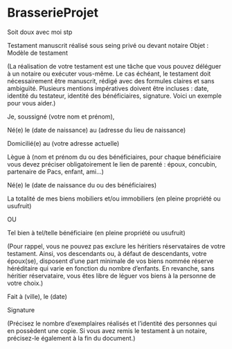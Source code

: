 # BrasserieProjet
Soit doux avec moi stp

Testament manuscrit réalisé sous seing privé ou devant notaire
Objet : Modèle de testament

(La réalisation de votre testament est une tâche que vous pouvez déléguer à un notaire ou exécuter vous-même. Le cas échéant, le testament doit nécessairement être manuscrit, rédigé avec des formules claires et sans ambiguïté. Plusieurs mentions impératives doivent être incluses : date, identité du testateur, identité des bénéficiaires, signature. Voici un exemple pour vous aider.)

Je, soussigné (votre nom et prénom),

Né(e) le (date de naissance) au (adresse du lieu de naissance)

Domicilié(e) au (votre adresse actuelle)

Lègue à (nom et prénom du ou des bénéficiaires, pour chaque bénéficiaire vous devez préciser obligatoirement le lien de parenté : époux, concubin, partenaire de Pacs, enfant, ami…)

Né(e) le (date de naissance du ou des bénéficiaires)

La totalité de mes biens mobiliers et/ou immobiliers (en pleine propriété ou usufruit)

OU

Tel bien à tel/telle bénéficiaire (en pleine propriété ou usufruit)

(Pour rappel, vous ne pouvez pas exclure les héritiers réservataires de votre testament. Ainsi, vos descendants ou, à défaut de descendants, votre époux(se), disposent d’une part minimale de vos biens nommée réserve héréditaire qui varie en fonction du nombre d’enfants. En revanche, sans héritier réservataire, vous êtes libre de léguer vos biens à la personne de votre choix.)

Fait à (ville), le (date)

Signature

(Précisez le nombre d’exemplaires réalisés et l’identité des personnes qui en possèdent une copie. Si vous avez remis le testament à un notaire, précisez-le également à la fin du document.)
